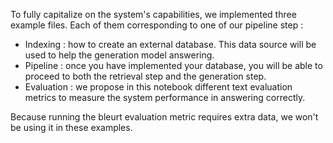 To fully capitalize on the system's capabilities, we implemented three example files. Each of them corresponding to one of our pipeline step : 
- Indexing : how to create an external database. This data source will be used to help the generation model answering.
- Pipeline : once you have implemented your database, you will be able to proceed to both the retrieval step and the generation step.
- Evaluation : we propose in this notebook different text evaluation metrics to measure the system performance in answering correctly.

Because running the bleurt evaluation metric requires extra data, we won't be using it in these examples.